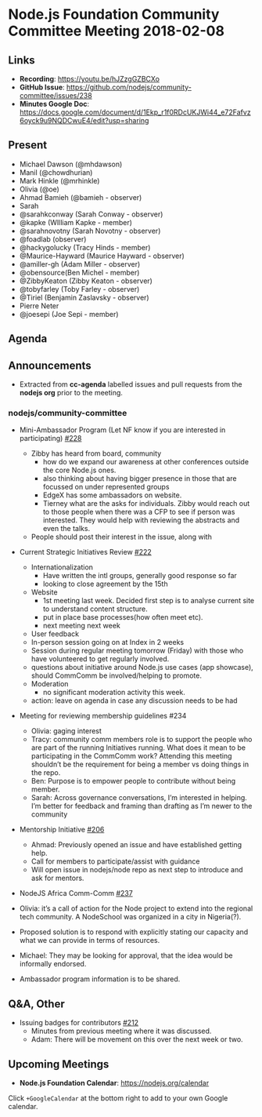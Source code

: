# Node.js Foundation Community Committee Meeting 2018-02-08

## Links

* **Recording**: https://youtu.be/hJZzgGZBCXo
* **GitHub Issue**: https://github.com/nodejs/community-committee/issues/238
* **Minutes Google Doc**: https://docs.google.com/document/d/1Ekp_r1f0RDcUKJWi44_e72Fafvz6oyck9u9NQDCwuE4/edit?usp=sharing

## Present

* Michael Dawson (@mhdawson)
* Manil (@chowdhurian)
* Mark Hinkle (@mrhinkle)
* Olivia (@oe)
* Ahmad Bamieh (@bamieh - observer)
* Sarah
* @sarahkconway (Sarah Conway - observer)
* @kapke (WIlliam Kapke - member)
* @sarahnovotny (Sarah Novotny - observer)
* @foadlab (observer)
* @hackygolucky (Tracy Hinds - member)
* @Maurice-Hayward (Maurice Hayward - observer)
* @amiller-gh (Adam Miller - observer)
* @obensource(Ben Michel - member)
* @ZibbyKeaton (Zibby Keaton - observer)
* @tobyfarley (Toby Farley - observer)
* @Tiriel (Benjamin Zaslavsky - observer)
* Pierre Neter
* @joesepi (Joe Sepi - member)

## Agenda

## Announcements
 
* Extracted from **cc-agenda** labelled issues and pull requests from the **nodejs org** prior to the meeting.

### nodejs/community-committee

* Mini-Ambassador Program (Let NF know if you are interested in participating)  [#228](https://github.com/nodejs/community-committee/issues/228)
  * Zibby has heard from board, community
    * how do we expand our awareness at other conferences outside the core Node.js ones.  
    * also thinking about having bigger presence in those that are focussed on under represented
       groups
    * EdgeX has some ambassadors on website.
    * Tierney what are the asks for individuals.  Zibby would reach out to those people when there
       was a CFP to see if person was interested.  They would help with reviewing the abstracts
       and even the talks.
  * People should post their interest in the issue, along with 

* Current Strategic Initiatives Review [#222](https://github.com/nodejs/community-committee/issues/222)
  * Internationalization
    * Have written the intl groups, generally good response so far
    * looking to close agreement by the 15th
  * Website
    * 1st meeting last week.  Decided first step is to analyse current site to understand
       content structure.  
    * put in place base processes(how often meet etc).
    * next meeting next week
  * User feedback
   * In-person session going on at Index in 2 weeks
   * Session during regular meeting tomorrow (Friday) with those who have volunteered
     to get regularly involved.
  * questions about initiative around Node.js use cases (app showcase), should CommComm
    be involved/helping to promote.
  * Moderation 
    * no significant moderation activity this week.
  * action: leave on agenda in case any discussion needs to be had

* Meeting for reviewing membership guidelines #234
  * Olivia: gaging interest
  * Tracy: community comm members role is to support the people who are part of the running 
     Initiatives running. What does it mean to be participating in the CommComm work? Attending 
     this meeting shouldn’t be the requirement for being a member vs doing things in the repo.
  * Ben: Purpose is to empower people to contribute without being member. 
  * Sarah: Across governance conversations, I’m interested in helping.  I’m better for feedback and framing than drafting as I’m newer to the community

* Mentorship Initiative [#206](https://github.com/nodejs/community-committee/issues/206)
  * Ahmad: Previously opened an issue and have established getting help.
  * Call for members to participate/assist with guidance
  * Will open issue in nodejs/node repo as next step to introduce and ask for mentors.


* NodeJS Africa Comm-Comm [#237](https://github.com/nodejs/community-committee/issues/237)
 * Olivia: it’s a call of action for the Node project to extend into the regional tech community. A
   NodeSchool was organized in a city in Nigeria(?).
 * Proposed solution is to respond with explicitly stating our capacity and what we can provide in
   terms of resources.
 * Michael: They may be looking for approval, that the idea would be informally endorsed.
 * Ambassador program information is to be shared.


## Q&A, Other

* Issuing badges for contributors
[#212](https://github.com/nodejs/community-committee/issues/212)
   * Minutes from previous meeting where it was discussed.
   * Adam: There will be movement on this over the next week or two.

## Upcoming Meetings

* **Node.js Foundation Calendar**: https://nodejs.org/calendar

Click `+GoogleCalendar` at the bottom right to add to your own Google calendar.
